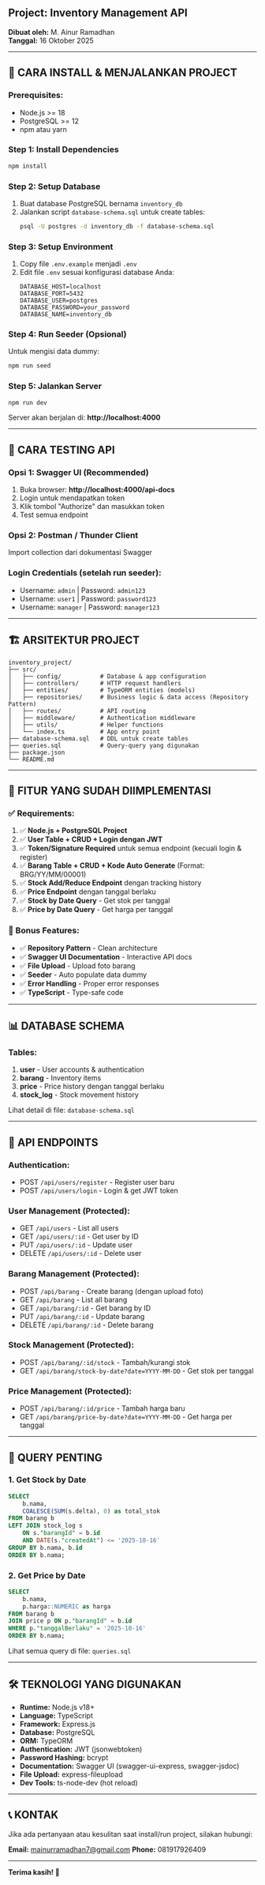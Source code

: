 ## Project: Inventory Management API
**Dibuat oleh:** M. Ainur Ramadhan  
**Tanggal:** 16 Oktober 2025

---

## 🚀 CARA INSTALL & MENJALANKAN PROJECT

### Prerequisites:
- Node.js >= 18
- PostgreSQL >= 12
- npm atau yarn

### Step 1: Install Dependencies
```bash
npm install
```

### Step 2: Setup Database
1. Buat database PostgreSQL bernama `inventory_db`
2. Jalankan script `database-schema.sql` untuk create tables:
   ```bash
   psql -U postgres -d inventory_db -f database-schema.sql
   ```

### Step 3: Setup Environment
1. Copy file `.env.example` menjadi `.env`
2. Edit file `.env` sesuai konfigurasi database Anda:
   ```env
   DATABASE_HOST=localhost
   DATABASE_PORT=5432
   DATABASE_USER=postgres
   DATABASE_PASSWORD=your_password
   DATABASE_NAME=inventory_db
   ```

### Step 4: Run Seeder (Opsional)
Untuk mengisi data dummy:
```bash
npm run seed
```

### Step 5: Jalankan Server
```bash
npm run dev
```

Server akan berjalan di: **http://localhost:4000**

---

## 📖 CARA TESTING API

### Opsi 1: Swagger UI (Recommended)
1. Buka browser: **http://localhost:4000/api-docs**
2. Login untuk mendapatkan token
3. Klik tombol "Authorize" dan masukkan token
4. Test semua endpoint

### Opsi 2: Postman / Thunder Client
Import collection dari dokumentasi Swagger

### Login Credentials (setelah run seeder):
- Username: `admin` | Password: `admin123`
- Username: `user1` | Password: `password123`
- Username: `manager` | Password: `manager123`

---

## 🏗️ ARSITEKTUR PROJECT

```
inventory_project/
├── src/
│   ├── config/           # Database & app configuration
│   ├── controllers/      # HTTP request handlers
│   ├── entities/         # TypeORM entities (models)
│   ├── repositories/     # Business logic & data access (Repository Pattern)
│   ├── routes/           # API routing
│   ├── middleware/       # Authentication middleware
│   ├── utils/            # Helper functions
│   └── index.ts          # App entry point
├── database-schema.sql   # DDL untuk create tables
├── queries.sql           # Query-query yang digunakan
├── package.json
└── README.md
```

---

## 🎯 FITUR YANG SUDAH DIIMPLEMENTASI

### ✅ Requirements:
1. ✅ **Node.js + PostgreSQL Project**
2. ✅ **User Table + CRUD + Login dengan JWT**
3. ✅ **Token/Signature Required** untuk semua endpoint (kecuali login & register)
4. ✅ **Barang Table + CRUD + Kode Auto Generate** (Format: BRG/YY/MM/00001)
5. ✅ **Stock Add/Reduce Endpoint** dengan tracking history
6. ✅ **Price Endpoint** dengan tanggal berlaku
7. ✅ **Stock by Date Query** - Get stok per tanggal
8. ✅ **Price by Date Query** - Get harga per tanggal

### 🎨 Bonus Features:
- ✅ **Repository Pattern** - Clean architecture
- ✅ **Swagger UI Documentation** - Interactive API docs
- ✅ **File Upload** - Upload foto barang
- ✅ **Seeder** - Auto populate data dummy
- ✅ **Error Handling** - Proper error responses
- ✅ **TypeScript** - Type-safe code

---

## 📊 DATABASE SCHEMA

### Tables:
1. **user** - User accounts & authentication
2. **barang** - Inventory items
3. **price** - Price history dengan tanggal berlaku
4. **stock_log** - Stock movement history

Lihat detail di file: `database-schema.sql`

---

## 🔗 API ENDPOINTS

### Authentication:
- POST `/api/users/register` - Register user baru
- POST `/api/users/login` - Login & get JWT token

### User Management (Protected):
- GET `/api/users` - List all users
- GET `/api/users/:id` - Get user by ID
- PUT `/api/users/:id` - Update user
- DELETE `/api/users/:id` - Delete user

### Barang Management (Protected):
- POST `/api/barang` - Create barang (dengan upload foto)
- GET `/api/barang` - List all barang
- GET `/api/barang/:id` - Get barang by ID
- PUT `/api/barang/:id` - Update barang
- DELETE `/api/barang/:id` - Delete barang

### Stock Management (Protected):
- POST `/api/barang/:id/stock` - Tambah/kurangi stok
- GET `/api/barang/stock-by-date?date=YYYY-MM-DD` - Get stok per tanggal

### Price Management (Protected):
- POST `/api/barang/:id/price` - Tambah harga baru
- GET `/api/barang/price-by-date?date=YYYY-MM-DD` - Get harga per tanggal

---

## 📝 QUERY PENTING

### 1. Get Stock by Date
```sql
SELECT 
    b.nama,
    COALESCE(SUM(s.delta), 0) as total_stok
FROM barang b
LEFT JOIN stock_log s 
    ON s."barangId" = b.id 
    AND DATE(s."createdAt") <= '2025-10-16'
GROUP BY b.nama, b.id
ORDER BY b.nama;
```

### 2. Get Price by Date
```sql
SELECT 
    b.nama,
    p.harga::NUMERIC as harga
FROM barang b
JOIN price p ON p."barangId" = b.id
WHERE p."tanggalBerlaku" = '2025-10-16'
ORDER BY b.nama;
```

Lihat semua query di file: `queries.sql`

---

## 🛠️ TEKNOLOGI YANG DIGUNAKAN

- **Runtime:** Node.js v18+
- **Language:** TypeScript
- **Framework:** Express.js
- **Database:** PostgreSQL
- **ORM:** TypeORM
- **Authentication:** JWT (jsonwebtoken)
- **Password Hashing:** bcrypt
- **Documentation:** Swagger UI (swagger-ui-express, swagger-jsdoc)
- **File Upload:** express-fileupload
- **Dev Tools:** ts-node-dev (hot reload)

---

## 📞 KONTAK

Jika ada pertanyaan atau kesulitan saat install/run project, silakan hubungi:

**Email:** mainurramadhan7@gmail.com
**Phone:** 081917926409

---

**Terima kasih! 🙏**
